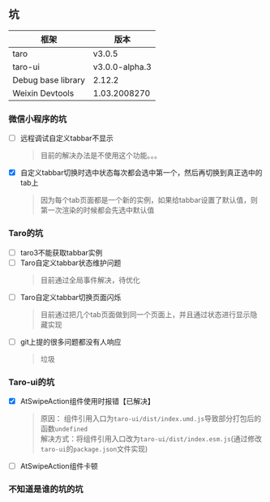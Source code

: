 ## 坑

| 框架 | 版本 |
| ---- | ---- |
| taro | v3.0.5 |
| taro-ui | v3.0.0-alpha.3 |
| Debug base library | 2.12.2 |
| Weixin Devtools | 1.03.2008270 |

### 微信小程序的坑

- [ ] 远程调试自定义tabbar不显示
    > 目前的解决办法是不使用这个功能。。。
- [x] 自定义tabbar切换时选中状态每次都会选中第一个，然后再切换到真正选中的tab上
    > 因为每个tab页面都是一个新的实例，如果给tabbar设置了默认值，则第一次渲染的时候都会先选中默认值

### Taro的坑

- [ ] taro3不能获取tabbar实例
- [ ] Taro自定义tabbar状态维护问题
    > 目前通过全局事件解决，待优化
- [ ] Taro自定义tabbar切换页面闪烁
    > 目前通过把几个tab页面做到同一个页面上，并且通过状态进行显示隐藏实现
- [ ] git上提的很多问题都没有人响应
    > 垃圾

### Taro-ui的坑

- [x] AtSwipeAction组件使用时报错【已解决】
    > 原因： 组件引用入口为`taro-ui/dist/index.umd.js`导致部分打包后的函数`undefined`<br />
    解决方式：将组件引用入口改为`taro-ui/dist/index.esm.js`(通过修改`taro-ui`的`package.json`文件实现)
- [ ] AtSwipeAction组件卡顿

### 不知道是谁的坑的坑
